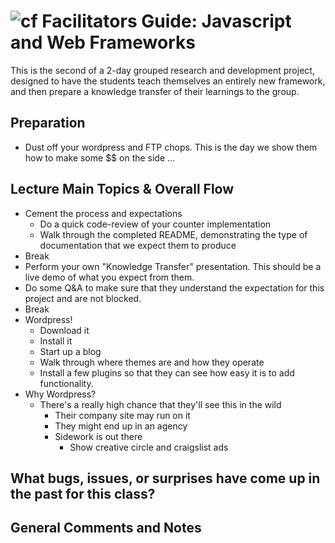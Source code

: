 ![cf](http://i.imgur.com/7v5ASc8.png) Facilitators Guide: Javascript and Web Frameworks
=======================================================================================
This is the second of a 2-day grouped research and development project, designed to have the students teach themselves an entirely new framework, and then prepare a knowledge transfer of their learnings to the group.

## Preparation
* Dust off your wordpress and FTP chops. This is the day we show them how to make some $$ on the side ...

## Lecture Main Topics & Overall Flow
* Cement the process and expectations
  * Do a quick code-review of your counter implementation
  * Walk through the completed README, demonstrating the type of documentation that we expect them to produce
* Break
* Perform your own "Knowledge Transfer" presentation. This should be a live demo of what you expect from them.
* Do some Q&A to make sure that they understand the expectation for this project and are not blocked.
* Break
* Wordpress!
  * Download it
  * Install it
  * Start up a blog
  * Walk through where themes are and how they operate
  * Install a few plugins so that they can see how easy it is to add functionality.
* Why Wordpress?
  * There's a really high chance that they'll see this in the wild
    * Their company site may run on it
    * They might end up in an agency
    * Sidework is out there
      * Show creative circle and craigslist ads


## What bugs, issues, or surprises have come up in the past for this class?

## General Comments and Notes
